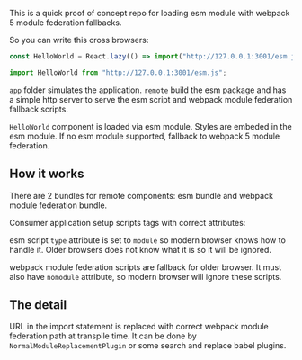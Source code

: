 This is a quick proof of concept repo for loading esm module with webpack 5 module federation fallbacks.

So you can write this cross browsers:

```javascript
const HelloWorld = React.lazy(() => import("http://127.0.0.1:3001/esm.js"));

import HelloWorld from "http://127.0.0.1:3001/esm.js";
```

`app` folder simulates the application.
`remote` build the esm package and has a simple http server to serve the esm script and webpack module federation fallback scripts.

`HelloWorld` component is loaded via esm module. Styles are embeded in the esm module. If no esm module supported, fallback to webpack 5 module federation.

## How it works

There are 2 bundles for remote components: esm bundle and webpack module federation bundle.

Consumer application setup scripts tags with correct attributes:

esm script `type` attribute is set to `module` so modern browser knows how to handle it. Older browsers does not know what it is so it will be ignored.

webpack module federation scripts are fallback for older browser. It must also have `nomodule` attribute, so modern browser will ignore these scripts.

## The detail

URL in the import statement is replaced with correct webpack module federation path at transpile time. It can be done by `NormalModuleReplacementPlugin` or some search and replace babel plugins.
